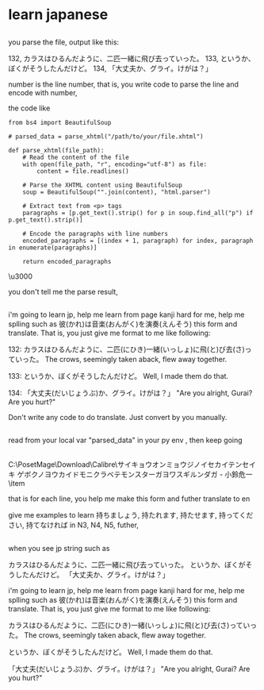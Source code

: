 # learn japanese

##

you parse the file, output like this:


132, カラスはひるんだように、二匹一緒に飛び去っていった。
133, というか、ぼくがそうしたんだけど。
134, 「大丈夫か、グライ。けがは？」

number is the line number, that is, you write code to parse the line and encode with number,

the code like 
```
from bs4 import BeautifulSoup

# parsed_data = parse_xhtml("/path/to/your/file.xhtml")

def parse_xhtml(file_path):
    # Read the content of the file
    with open(file_path, "r", encoding="utf-8") as file:
        content = file.readlines()

    # Parse the XHTML content using BeautifulSoup
    soup = BeautifulSoup("".join(content), "html.parser")

    # Extract text from <p> tags
    paragraphs = [p.get_text().strip() for p in soup.find_all("p") if p.get_text().strip()]

    # Encode the paragraphs with line numbers
    encoded_paragraphs = [(index + 1, paragraph) for index, paragraph in enumerate(paragraphs)]
    
    return encoded_paragraphs
```
\u3000

you don't tell me the parse result, 


##

i'm going to learn jp, help me learn from page
kanji hard for me, help me splling such as 彼(かれ)は音楽(おんがく)を演奏(えんそう) this form and translate.
That is, you just give me format to me like following:

132: カラスはひるんだように、二匹(にひき)一緒(いっしょ)に飛(と)び去(さ)っていった。
The crows, seemingly taken aback, flew away together.

133: というか、ぼくがそうしたんだけど。
Well, I made them do that.

134: 「大丈夫(だいじょうぶ)か、グライ。けがは？」
"Are you alright, Gurai? Are you hurt?"

Don't write any code to do translate. Just convert by you manually.



##
read from your local var "parsed_data" in your py env , then keep going 

##
C:\PosetMage\Download\Calibre\サイキョウオンミョウジノイセカイテンセイキ ゲボクノヨウカイドモニクラベテモンスターガヨワスギルンダガ - 小鈴危一\item


that is for each line, you help me make this form and futher translate to en

give me examples to learn 持ちましょう, 持たれます, 持たせます, 持ってください, 持てなければ
in N3, N4, N5, futher, 


##
when you see jp string such as 

カラスはひるんだように、二匹一緒に飛び去っていった。
というか、ぼくがそうしたんだけど。
「大丈夫か、グライ。けがは？」

i'm going to learn jp, help me learn from page
kanji hard for me, help me splling such as 彼(かれ)は音楽(おんがく)を演奏(えんそう) this form and translate.
That is, you just give me format to me like following:

カラスはひるんだように、二匹(にひき)一緒(いっしょ)に飛(と)び去(さ)っていった。
The crows, seemingly taken aback, flew away together.

というか、ぼくがそうしたんだけど。
Well, I made them do that.

「大丈夫(だいじょうぶ)か、グライ。けがは？」
"Are you alright, Gurai? Are you hurt?"